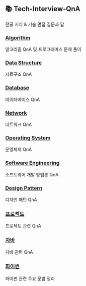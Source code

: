## 📚 Tech-Interview-QnA

전공 지식 & 기술 면접 질문과 답

### [Algorithm](https://github.com/m1nnh/Tech-Interview-QnA/tree/master/Algorithm)

알고리즘 QnA 및 프로그래머스 문제 풀이

### [Data Structure]()

자료구조 QnA

### [Database]()

데이터베이스 QnA

### [Network]()

네트워크 QnA

### [Operating System]()

운영체제 QnA

### [Software Engineering]()

소프트웨어 개발 방법론 QnA

### [Design Pattern]()

디자인 패턴 QnA

### [프로젝트]()

프로젝트 관련 QnA

### [자바]()

자바 관련 QnA

### [파이썬](https://github.com/m1nnh/Tech-Interview-QnA/tree/master/Python)

파이썬 관련 주요 문법 정리

